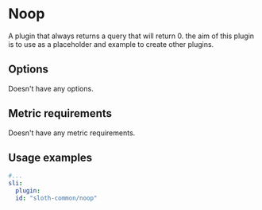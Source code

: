 # Noop

A plugin that always returns a query that will return 0. the aim of this plugin is to use as a placeholder and example to create other plugins.

## Options

Doesn't have any options.

## Metric requirements

Doesn't have any metric requirements.

## Usage examples

```yaml
#...
sli:
  plugin:
  id: "sloth-common/noop"
```
